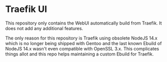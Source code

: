 # Traefik UI

This repository only contains the WebUI automatically build from Traefik. It does not add any additional features.

The only reason for this repository is Traefik using obsolete NodeJS 14.x which is no longer being shipped with Gentoo and the last known Ebuild of NodeJS 14.x wasn't even compatible with OpenSSL 3.x. This complicates things allot and this repo helps maintaining a custom Ebuild for Traefik.
